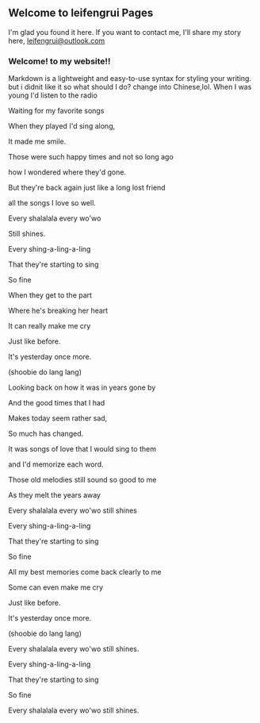 ## Welcome to leifengrui Pages

I'm glad you found it here. If you want to contact me, I'll share my story here, leifengrui@outlook.com


### Welcome! to my website!!

Markdown is a lightweight and easy-to-use syntax for styling your writing. but i didnit like it
so what should I do? change into Chinese,lol.
When I was young I'd listen to the radio

Waiting for my favorite songs

When they played I'd sing along,

It made me smile.

Those were such happy times and not so long ago

how I wondered where they'd gone.

But they're back again just like a long lost friend

all the songs I love so well.

Every shalalala every wo'wo

Still shines.

Every shing-a-ling-a-ling

That they're starting to sing

So fine

When they get to the part

Where he's breaking her heart

It can really make me cry

Just like before.

It's yesterday once more.

(shoobie do lang lang)

Looking back on how it was in years gone by

And the good times that I had

Makes today seem rather sad,

So much has changed.

It was songs of love that I would sing to them

and I'd memorize each word.

Those old melodies still sound so good to me

As they melt the years away

Every shalalala every wo'wo still shines

Every shing-a-ling-a-ling

That they're starting to sing

So fine

All my best memories come back clearly to me

Some can even make me cry

Just like before.

It's yesterday once more.

(shoobie do lang lang)

Every shalalala every wo'wo still shines.

Every shing-a-ling-a-ling

That they're starting to sing

So fine

Every shalalala every wo'wo still shines.

